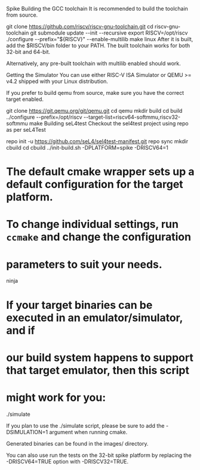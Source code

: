 Spike
Building the GCC toolchain
It is recommended to build the toolchain from source.

 git clone https://github.com/riscv/riscv-gnu-toolchain.git
 cd riscv-gnu-toolchain
 git submodule update --init --recursive
 export RISCV=/opt/riscv
 ./configure --prefix="${RISCV}" --enable-multilib
 make linux
After it is built, add the $RISCV/bin folder to your PATH. The built toolchain works for both 32-bit and 64-bit.

Alternatively, any pre-built toolchain with multilib enabled should work.

Getting the Simulator
You can use either RISC-V ISA Simulator or QEMU >= v4.2 shipped with your Linux distribution.

If you prefer to build qemu from source, make sure you have the correct target enabled.

git clone https://git.qemu.org/git/qemu.git
cd qemu
mkdir build
cd build
../configure --prefix=/opt/riscv --target-list=riscv64-softmmu,riscv32-softmmu
make
Building seL4test
Checkout the sel4test project using repo as per seL4Test

repo init -u https://github.com/seL4/sel4test-manifest.git
repo sync
mkdir cbuild
cd cbuild
../init-build.sh -DPLATFORM=spike -DRISCV64=1
# The default cmake wrapper sets up a default configuration for the target platform.
# To change individual settings, run `ccmake` and change the configuration
# parameters to suit your needs.
ninja
# If your target binaries can be executed in an emulator/simulator, and if
# our build system happens to support that target emulator, then this script
# might work for you:
./simulate

If you plan to use the ./simulate script, please be sure to add the -DSIMULATION=1 argument when running cmake.

Generated binaries can be found in the images/ directory.

You can also use run the tests on the 32-bit spike platform by replacing the -DRISCV64=TRUE option with -DRISCV32=TRUE.
